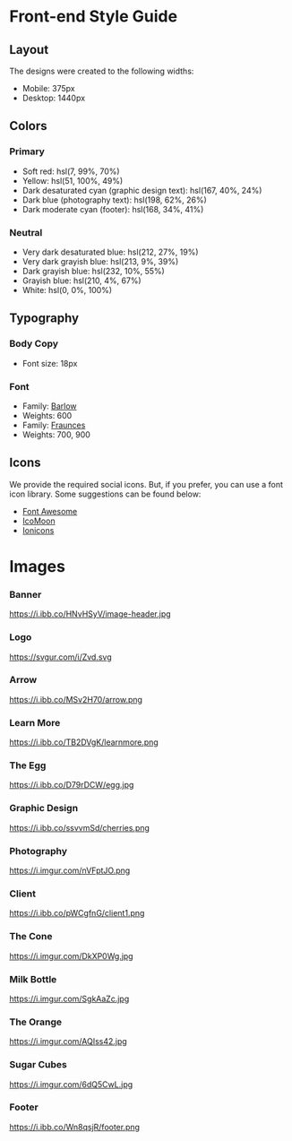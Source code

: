 # Front-end Style Guide

## Layout

The designs were created to the following widths:

- Mobile: 375px
- Desktop: 1440px

## Colors

### Primary

- Soft red: hsl(7, 99%, 70%)
- Yellow: hsl(51, 100%, 49%)
- Dark desaturated cyan (graphic design text): hsl(167, 40%, 24%)
- Dark blue (photography text): hsl(198, 62%, 26%)
- Dark moderate cyan (footer): hsl(168, 34%, 41%)

### Neutral

- Very dark desaturated blue: hsl(212, 27%, 19%)
- Very dark grayish blue: hsl(213, 9%, 39%)
- Dark grayish blue: hsl(232, 10%, 55%)
- Grayish blue: hsl(210, 4%, 67%)
- White: hsl(0, 0%, 100%)

## Typography

### Body Copy

- Font size: 18px

### Font

- Family: [Barlow](https://fonts.google.com/specimen/Barlow)
- Weights: 600
- Family: [Fraunces](https://fonts.google.com/specimen/Fraunces)
- Weights: 700, 900

## Icons

We provide the required social icons. But, if you prefer, you can use a font icon library. Some suggestions can be found below:

- [Font Awesome](https://fontawesome.com)
- [IcoMoon](https://icomoon.io)
- [Ionicons](https://ionicons.com)

# Images

### Banner 
https://i.ibb.co/HNvHSyV/image-header.jpg

### Logo

https://svgur.com/i/Zvd.svg

### Arrow 

https://i.ibb.co/MSv2H70/arrow.png

### Learn More

https://i.ibb.co/TB2DVgK/learnmore.png

### The Egg

https://i.ibb.co/D79rDCW/egg.jpg

### Graphic Design

https://i.ibb.co/ssvvmSd/cherries.png

### Photography

https://i.imgur.com/nVFptJO.png

### Client 

https://i.ibb.co/pWCgfnG/client1.png

### The Cone

https://i.imgur.com/DkXP0Wg.jpg

### Milk Bottle

https://i.imgur.com/SgkAaZc.jpg

### The Orange

https://i.imgur.com/AQIss42.jpg

### Sugar Cubes

https://i.imgur.com/6dQ5CwL.jpg

### Footer

https://i.ibb.co/Wn8qsjR/footer.png

